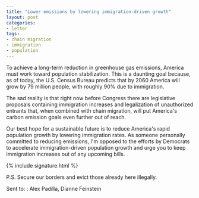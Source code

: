 ```yaml
---
title: "Lower emissions by lowering immigration-driven growth"
layout: post
categories:
- letter
tags:
- chain migration
- immigration
- population
---
```


To achieve a long-term reduction in greenhouse gas emissions, America must work toward population stabilization. This is a daunting goal because, as of today, the U.S. Census Bureau predicts that by 2060 America will grow by 79 million people, with roughly 90% due to immigration.

The sad reality is that right now before Congress there are legislative proposals containing immigration increases and legalization of unauthorized entrants that, when combined with chain migration, will put America's carbon emission goals even further out of reach.

Our best hope for a sustainable future is to reduce America's rapid population growth by lowering immigration rates. As someone personally committed to reducing emissions, I'm opposed to the efforts by Democrats to accelerate immigration-driven population growth and urge you to keep immigration increases out of any upcoming bills.

{% include signature.html %}

P.S. Secure our borders and evict those already here illegally.

Sent to:
: Alex Padilla, Dianne Feinstein
